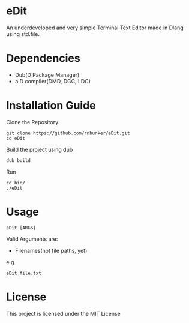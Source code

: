 # eDit
An underdeveloped and very simple Terminal Text Editor made in Dlang using std.file.

# Dependencies
* Dub(D Package Manager)
* a D compiler(DMD, DGC, LDC)

# Installation Guide
Clone the Repository
```
git clone https://github.com/rnbunker/eDit.git
cd eDit
```
Build the project using dub
```
dub build
```
Run
```
cd bin/
./eDit
```
# Usage
```
eDit [ARGS]
```
Valid Arguments are:
* Filenames(not file paths, yet)

e.g.
```
eDit file.txt
```
# License
This project is licensed under the MIT License
